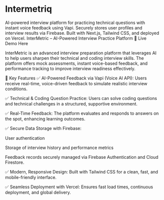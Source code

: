 # Intermetriq
AI-powered interview platform for practicing technical questions with instant voice feedback using Vapi. Securely stores user profiles and interview results via Firebase. Built with Next.js, Tailwind CSS, and deployed on Vercel.
InterMetric – AI-Powered Interview Practice Platform
🚀 Live Demo Here

InterMetric is an advanced interview preparation platform that leverages AI to help users sharpen their technical and coding interview skills. The platform offers mock assessments, instant voice-based feedback, and performance tracking to improve interview readiness effectively.

📌 Key Features
✅ AI-Powered Feedback via Vapi (Voice AI API):
Users receive real-time, voice-driven feedback to simulate realistic interview conditions.

✅ Technical & Coding Question Practice:
Users can solve coding questions and technical challenges in a structured, supportive environment.

✅ Real-Time Feedback:
The platform evaluates and responds to answers on the spot, enhancing learning outcomes.

✅ Secure Data Storage with Firebase:

User authentication

Storage of interview history and performance metrics

Feedback records securely managed via Firebase Authentication and Cloud Firestore.

✅ Modern, Responsive Design:
Built with Tailwind CSS for a clean, fast, and mobile-friendly interface.

✅ Seamless Deployment with Vercel:
Ensures fast load times, continuous deployment, and global delivery.

